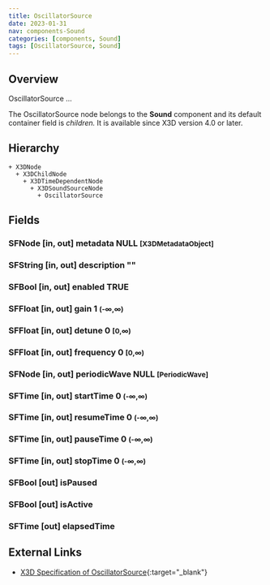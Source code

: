 ```yaml
---
title: OscillatorSource
date: 2023-01-31
nav: components-Sound
categories: [components, Sound]
tags: [OscillatorSource, Sound]
---
```

<style>
.post h3 {
   word-spacing: 0.2em;
}
</style>

## Overview

OscillatorSource ...

The OscillatorSource node belongs to the **Sound** component and its default container field is *children.* It is available since X3D version 4.0 or later.

## Hierarchy

```
+ X3DNode
  + X3DChildNode
    + X3DTimeDependentNode
      + X3DSoundSourceNode
        + OscillatorSource
```

## Fields

### SFNode [in, out] **metadata** NULL <small>[X3DMetadataObject]</small>

### SFString [in, out] **description** ""

### SFBool [in, out] **enabled** TRUE

### SFFloat [in, out] **gain** 1 <small>(-∞,∞)</small>

### SFFloat [in, out] **detune** 0 <small>[0,∞)</small>

### SFFloat [in, out] **frequency** 0 <small>[0,∞)</small>

### SFNode [in, out] **periodicWave** NULL <small>[PeriodicWave]</small>

### SFTime [in, out] **startTime** 0 <small>(-∞,∞)</small>

### SFTime [in, out] **resumeTime** 0 <small>(-∞,∞)</small>

### SFTime [in, out] **pauseTime** 0 <small>(-∞,∞)</small>

### SFTime [in, out] **stopTime** 0 <small>(-∞,∞)</small>

### SFBool [out] **isPaused**

### SFBool [out] **isActive**

### SFTime [out] **elapsedTime**

## External Links

- [X3D Specification of OscillatorSource](https://www.web3d.org/documents/specifications/19775-1/V4.0/Part01/components/sound.html#OscillatorSource){:target="_blank"}
